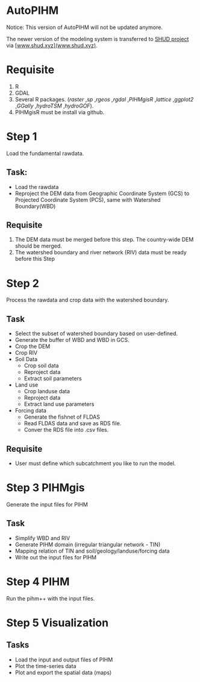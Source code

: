 # AutoPIHM

Notice: This version of AutoPIHM will not be updated anymore.  

The newer version of the modeling system is transferred to [SHUD project](https://shud.xyz) via [www.shud.xyz](www.shud.xyz). 

# Requisite

1. R 
2. GDAL
2. Several R packages. (*raster* ,*sp* ,*rgeos* ,*rgdal* ,*PIHMgisR* ,*lattice* ,*ggplot2* ,*GGally* ,*hydroTSM* ,*hydroGOF*). 
3. PIHMgisR must be install via github. 


# Step 1
Load the fundamental rawdata.
## Task:
- Load the rawdata
- Reproject the DEM data from Geographic Coordinate System (GCS) to Projected Coordinate System (PCS), same with Watershed Boundary(WBD)
## Requisite
1. The DEM data must be merged before this step. The country-wide DEM should be merged.
1. The watershed boundary and river network (RIV) data must be ready before this Step 

# Step 2

Process the rawdata and crop data with the watershed boundary.

## Task
* Select the subset of watershed boundary based on user-defined.
* Generate the buffer of WBD and WBD in GCS.
* Crop the DEM
* Crop RIV
* Soil Data
    - Crop soil data
    - Reproject data
    - Extract soil parameters
* Land use
    - Crop landuse data
    - Reproject data
    - Extract land use parameters
* Forcing data
    - Generate the fishnet of FLDAS
    - Read FLDAS data and save as RDS file.
    - Conver the RDS file into .csv files.

## Requisite
- User must define which subcatchment you like to run the model.

# Step 3 PIHMgis
Generate the input files for PIHM

## Task
* Simplify WBD and RIV
* Generate PIHM domain (irregular triangular network - TIN)
* Mapping relation of TIN and soil/geology/landuse/forcing data
* Write out the input files for PIHM

# Step 4 PIHM
Run the pihm++ with the input files.

# Step 5 Visualization
## Tasks
* Load the input and output files of PIHM
* Plot the time-series data
* Plot and export the spatial data (maps)